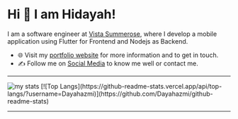 # Hi 👋 I am Hidayah! 
I am a software engineer at [Vista Summerose](https://vista-summerose.com.my/), where I develop a mobile application using Flutter for Frontend and Nodejs as Backend.

- 🌐 Visit my [portfolio website](https://dayahazmi.github.io/Portfolio_hidayah/) for more information and to get in touch.
- ✍️ Follow me on [Social Media](https://dayahazmi.github.io/Social_Links/) to know me well or contact me.

---

<img alt="my stats" src="https://github-readme-stats.vercel.app/api?username=Dayahazmi&show_icons=true">
[![Top Langs](https://github-readme-stats.vercel.app/api/top-langs/?username=Dayahazmi)](https://github.com/Dayahazmi/github-readme-stats)

---
